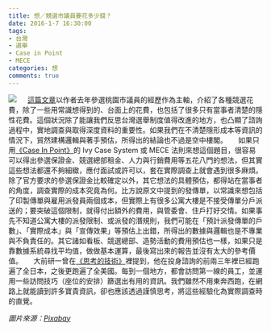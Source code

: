 ```yaml
---
title: 想／競選市議員要花多少錢？
date: 2016-1-7 16:30:00
tags: 
- 台灣
- 選舉
- Case in Point
- MECE
categories: 想
comments: true
---
```

![](cover.jpg)
　
[這篇文章](https://www.ptt.cc/ask/over18?from=%2Fbbs%2FGossiping%2FM.1452019730.A.A07.html)以作者去年參選桃園市議員的經歷作為主軸，介紹了各種競選花費，除了一些用常識想得到的、台面上的花費，也包括了很多只有當事者清楚的隱性花費。這個狀況除了能讓我們反思台灣選舉制度值得改進的地方，也凸顯了諮詢過程中，實地調查與取得深度資料的重要性。如果我們在不清楚隱形成本等資訊的情況下，貿然建構邏輯與著手預估，所得出的結論也不過是空中樓閣。<!--more-->
　
如果只用[《Case In Point》](http://www.amazon.com/Case-In-Point-Interview-Preparation/dp/0971015880)的 Ivy Case System 或 MECE 法則來想這個題目，很容易可以得出參選保證金、競選總部租金、人力與行銷費用等五花八門的想法，但其實這些想法都還不夠細緻，應付面試或許可以，套在實際調查上就會遇到很多麻煩。除了官方要求的參選保證金比較確定以外，其它想法的具體預估，都得站在當事者的角度，調查實際的成本究竟為何。比方說原文中提到的發傳單，以常識來想包括了印製傳單與雇用派發員兩個成本，但實際上有很多公寓大樓是不接受傳單分戶派送的；要突破這個限制，就得付出額外的費用，與管委會、住戶打好交情。如果事先不知道公寓大樓的派發限制、或派發的潛規則，我們可能在「預計派發傳單的戶數」、「實際成本」與「宣傳效果」等預估上出錯，所得出的數據與邏輯也是不專業與不負責任的。其它諸如看板、競選總部、造勢活動的費用預估也一樣，如果只是靠數據系統尋找平均值，做做基本運算，最後寫出來的報告並沒有太大的參考價值。
　
大前研一曾在[《思考的技術》](http://www.books.com.tw/products/0010454786)裡提到，他在投身諮詢的前兩三年裡已經跑遍了全日本，之後更跑遍了全美國。每到一個地方，都會訪問第一線的員工，並運用一些訪問技巧（座位的安排）篩選出有用的資訊。我們雖然不用東奔西跑，在網路上就能讀到許多寶貴資訊，卻也應該透過謹慎思考，將這些經驗化為實際調查時的直覺。

*圖片來源：[Pixabay](https://pixabay.com)*
